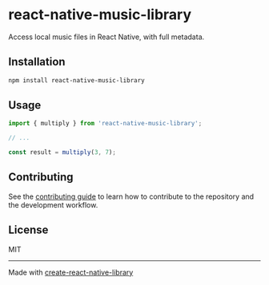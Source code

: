 # react-native-music-library

Access local music files in React Native, with full metadata.

## Installation

```sh
npm install react-native-music-library
```

## Usage


```js
import { multiply } from 'react-native-music-library';

// ...

const result = multiply(3, 7);
```


## Contributing

See the [contributing guide](CONTRIBUTING.md) to learn how to contribute to the repository and the development workflow.

## License

MIT

---

Made with [create-react-native-library](https://github.com/callstack/react-native-builder-bob)
